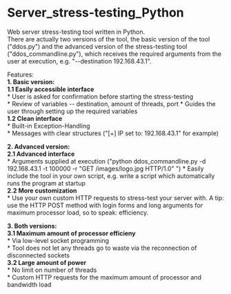# Server_stress-testing_Python

Web server stress-testing tool written in Python.  
There are actually two versions of the tool, the basic version of the tool ("ddos.py") and the advanced version of the stress-testing tool ("ddos_commandline.py"), which receives the required arguments from the user at execution, e.g. "--destination 192.168.43.1".  

Features:  
  **1. Basic version:**  
      **1.1 Easily accessible interface**  
         * User is asked for confirmation before starting the stress-testing    
         * Review of variables -- destination, amount of threads, port 
         * Guides the user through setting up the required variables   
      **1.2 Clean interface**  
        * Built-in Exception-Handling  
        * Messages with clear structures ("[+] IP set to: 192.168.43.1" for example)  
        
  **2. Advanced version:**  
      **2.1 Advanced interface**    
        * Arguments supplied at execution ("python ddos_commandline.py -d 192.168.43.1 -t 100000 -r "GET /images/logo.jpg HTTP/1.0" ") 
        * Easily include the tool in your own script, e.g. write a script which automatically runs the program at startup  
      **2.2 More customization**  
        * Use your own custom HTTP requests to stress-test your server with. A tip: use the HTTP POST method with login forms and long arguments for maximum processor load, so to speak: efficiency.  
        
  **3. Both versions:**  
      **3.1 Maximum amount of processor efficieny**  
        * Via low-level socket programming  
        * Tool does not let any threads go to waste via the reconnection of disconnected sockets  
      **3.2  Large amount of power**  
        * No limit on number of threads  
        * Custom HTTP requests for the maximum amount of processor and bandwidth load    
    

